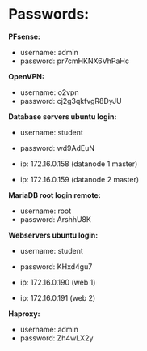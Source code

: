 # Passwords:

**PFsense:**<br/>
 -	username: admin<br/>
 -	password: pr7cmHKNX6VhPaHc<br/>

**OpenVPN:**<br/>
 - username: o2vpn<br/>
 - password: cj2g3qkfvgR8DyJU<br/>

**Database servers ubuntu login:**<br/>
 - username: student<br/>
 - password: wd9AdEuN<br/>
 
 - ip: 172.16.0.158 (datanode 1 master)
 - ip: 172.16.0.159 (datanode 2 master)

**MariaDB root login remote:**<br/>
 - username: root<br/>
 - password: ArshhU8K<br/>
 
 **Webservers ubuntu login:**<br/>
 - username: student
 - password: KHxd4gu7
 
 - ip: 172.16.0.190 (web 1)
 - ip: 172.16.0.191 (web 2)

 **Haproxy:**<br/>
 - username: admin
 - password: Zh4wLX2y
